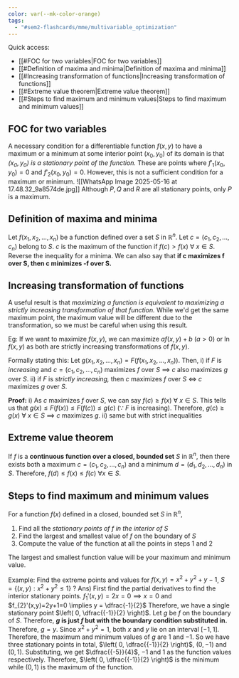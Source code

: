 ```yaml
---
color: var(--mk-color-orange)
tags:
  - "#sem2-flashcards/mme/multivariable_optimization"
---
```

Quick access:
- [[#FOC for two variables|FOC for two variables]]
- [[#Definition of maxima and minima|Definition of maxima and minima]]
- [[#Increasing transformation of functions|Increasing transformation of functions]]
- [[#Extreme value theorem|Extreme value theorem]]
- [[#Steps to find maximum and minimum values|Steps to find maximum and minimum values]]

## FOC for two variables
A necessary condition for a differentiable function $f(x,y)$ to have a maximum or a minimum at some interior point $(x_{0},y_{0})$ of its domain is that *$(x_{0},y_{0})$ is a stationary point of the function.* These are points where $f'_{1}(x_{0},y_{0})=0$ and $f'_{2}(x_{0},y_{0})=0$. However, this is not a sufficient condition for a maximum or minimum.
![[WhatsApp Image 2025-05-16 at 17.48.32_9a8574de.jpg]]
Although $P,Q$ and $R$ are all stationary points, only $P$ is a maximum.

## Definition of maxima and minima
Let $f(x_{1},x_{2},\dots,x_{n})$ be a function defined over a set $S$ in $\mathbb{R}^n$. Let $c=(c_{1},c_{2},\dots,c_{n})$ belong to $S$. $c$ is the maximum of the function if $f(c)>f(x)$ $\forall$ $x \in S$. Reverse the inequality for a minima. We can also say that **if c maximizes f over S, then c minimizes -f over S.** 

## Increasing transformation of functions
A useful result is that *maximizing a function is equivalent to maximizing a strictly increasing transformation of that function.* While we'd get the same maximum point, the maximum value will be different due to the transformation, so we must be careful when using this result.

Eg: If we want to maximize $f(x,y)$, we can maximize $af(x,y)+b$ $(a>0)$ or $\ln f(x,y)$ as both are strictly increasing transformations of $f(x,y)$.

Formally stating this: Let $g(x_{1},x_{2},\dots,x_{n})=F(f(x_{1},x_{2},\dots ,x_{n}))$.
Then,
i) if $F$ is *increasing* and $c=(c_{1},c_{2},\dots,c_{n})$ maximizes $f$ over $S$ $\implies$ $c$ also maximizes $g$ over $S$.
ii) if $F$ is *strictly increasing,* then $c$ maximizes $f$ over $S$ $\iff$ $c$ maximizes $g$ over $S$.

**Proof:**
i) As $c$ maximizes $f$ over $S$, we can say $f(c)\geq f(x)$ $\forall$ $x \in S$. This tells us that $g(x) \leq F(f(x))\leq F(f(c)) \leq g(c)$ ($\because$ $F$ is increasing). Therefore, $g(c) \geq g(x)$ $\forall$ $x \in S$ $\implies$ $c$ maximizes $g$.
ii) same but with strict inequalities


## Extreme value theorem
If $f$ is a **continuous function over a closed, bounded set** $S$ in $\mathbb{R}^n$, then there exists both a maximum $c=(c_{1},c_{2},\dots,c_{n})$ and a minimum $d=(d_{1},d_{2},\dots,d_{n})$ in $S$. Therefore, $f(d) \leq f(x) \leq f(c)$ $\forall x \in S$.


## Steps to find maximum and minimum values
For a function $f(x)$ defined in a closed, bounded set $S$ in $\mathbb{R}^n$,
1) Find all the *stationary points of $f$ in the interior of $S$*
2) Find the largest and smallest value of $f$ on the boundary of $S$
3) Compute the value of the function at all the points in steps 1 and 2

The largest and smallest function value will be your maximum and minimum value.

Example: Find the extreme points and values for $f(x,y)=x^{2}+y^{2}+y-1$, $S=\{(x,y):x^{2}+y^{2} \leq 1\}$
?
Ans) First find the partial derivatives to find the interior stationary points. $f_{1}'(x,y)=2x=0 \implies x=0$ and $f_{2}'(x,y)=2y+1=0 \implies y = \dfrac{-1}{2}$
Therefore, we have a single stationary point $\left( 0, \dfrac{{-1}}{2} \right)$.
Let $g$ be $f$ on the boundary of $S$. Therefore, **$g$ is just $f$ but with the boundary condition substituted in.** Therefore, $g=y$. Since $x^{2}+y^{2} = 1$, both $x$ and $y$ lie on an interval $[-1,1]$. Therefore, the maximum and minimum values of $g$ are $1$ and $-1$. So we have three stationary points in total, $\left( 0, \dfrac{{-1}}{2} \right)$, $(0,-1)$ and $(0,1)$. Substituting, we get $\dfrac{{-5}}{4}$, $-1$ and $1$ as the function values respectively. Therefore, $\left( 0, \dfrac{{-1}}{2} \right)$ is the minimum while $(0,1)$ is the maximum of the function.